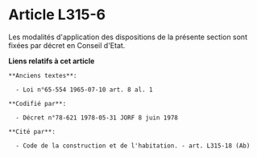 # Article L315-6

Les modalités d'application des dispositions de la présente section sont fixées par décret en Conseil d'Etat.

**Liens relatifs à cet article**

	**Anciens textes**:

	  - Loi n°65-554 1965-07-10 art. 8 al. 1

	**Codifié par**:

	  - Décret n°78-621 1978-05-31 JORF 8 juin 1978

	**Cité par**:

	  - Code de la construction et de l'habitation. - art. L315-18 (Ab)
